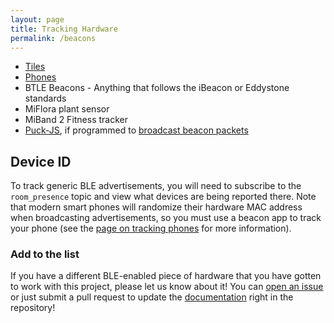 ```yaml
---
layout: page
title: Tracking Hardware
permalink: /beacons
---
```


* [Tiles](https://amzn.to/3h77T5f)
* [Phones](/beacons/apps)
* BTLE Beacons - Anything that follows the iBeacon or Eddystone standards
* MiFlora plant sensor
* MiBand 2 Fitness tracker
* [Puck-JS](https://www.espruino.com/Puck.js), if programmed to [broadcast beacon packets](https://gist.github.com/jptrsn/d6cb9b9cdbcd41f3500708f8b694cad2 "An example project to broadcast iBeacon packets")

## Device ID
To track generic BLE advertisements, you will need to subscribe to the `room_presence` topic and view what devices are being reported there. Note that modern smart phones will randomize their hardware MAC address when broadcasting advertisements, so you must use a beacon app to track your phone (see the [page on tracking phones](/beacons/apps) for more information).

### Add to the list
If you have a different BLE-enabled piece of hardware that you have gotten to work with this project, please let us know about it! You can [open an issue](https://github.com/ESPresense/ESPresense/issues/new) or just submit a pull request to update the [documentation](https://github.com/ESPresense/ESPresense.github.io) right in the repository!
